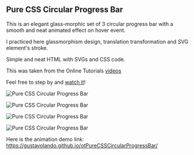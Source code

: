 ## Pure CSS Circular Progress Bar

This is an elegant glass-morphic set of 3 circular progress bar with a smooth and neat animated effect on hover event. 

I practiced here glassmorphism design, translation transformation and SVG element's stroke.

Simple and neat HTML with SVGs and CSS code.

This was taken from the Online Tutorials [videos](https://www.youtube.com/watch?v=8bC0S88n_NY)

Feel free to step by and [watch it](https://gustavolando.github.io/otPureCSSCircularProgressBar/)!

![Pure CSS Circular Progress Bar](https://gustavolando.github.io/otPureCSSCircularProgressBar/Pure%20CSS%20Circular%20Progress%20Bar%201.png)

![Pure CSS Circular Progress Bar](https://gustavolando.github.io/otPureCSSCircularProgressBar/Pure%20CSS%20Circular%20Progress%20Bar%202.png)

![Pure CSS Circular Progress Bar](https://gustavolando.github.io/otPureCSSCircularProgressBar/Pure%20CSS%20Circular%20Progress%20Bar%203.png)

![Pure CSS Circular Progress Bar](https://gustavolando.github.io/otPureCSSCircularProgressBar/Pure%20CSS%20Circular%20Progress%20Bar%204.png)

Here is the animation demo link:  https://gustavolando.github.io/otPureCSSCircularProgressBar/

